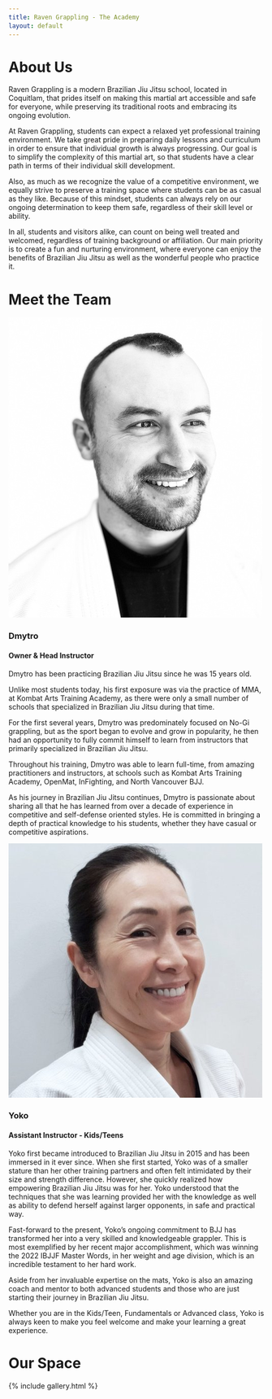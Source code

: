 ```yaml
---
title: Raven Grappling - The Academy
layout: default
---
```


<div class="container py-5 px-4 p-lg-5">
  <h1 class="text-center">About Us</h1>

  <p>
    Raven Grappling is a modern Brazilian Jiu Jitsu school, located in Coquitlam, that prides itself on making this martial art accessible and safe for everyone, while preserving its traditional roots and embracing its ongoing evolution.
  </p>
  <p>
    At Raven Grappling, students can expect a relaxed yet professional training environment. We take great pride in preparing daily lessons and curriculum in order to ensure that individual growth is always progressing. Our goal is to simplify the complexity of this martial art, so that students have a clear path in terms of their individual skill development.
  </p>
  <p>
    Also, as much as we recognize the value of a competitive environment, we equally strive to preserve a training space where students can be as casual as they like. Because of this mindset, students can always rely on our ongoing determination to keep them safe, regardless of their skill level or ability.
  </p>
  <p>
    In all, students and visitors alike, can count on being well treated and welcomed, regardless of training background or affiliation. Our main priority is to create a fun and nurturing environment, where everyone can enjoy the benefits of Brazilian Jiu Jitsu as well as the wonderful people who practice it.
  </p>
</div>

<div class="container py-5 px-4 p-lg-5 rg-container-bg">
  <h1 class="text-center">Meet the Team</h1>

  <div class="row">
    <div class="col-lg">
      <img src="/assets/images/academy/dmytro.jpg" alt="Dmytro" class="img-fluid mb-5">
    </div>
    <div class="col-lg">
      <h3>
        Dmytro
      </h3>
      <h4>
        Owner & Head Instructor
      </h4>
      <p>
        Dmytro has been practicing Brazilian Jiu Jitsu since he was 15 years old.
      </p>
      <p>
        Unlike most students today, his first exposure was via the practice of MMA, at Kombat Arts Training Academy, as there were only a small number of schools that specialized in Brazilian Jiu Jitsu during that time.
      </p>
      <p>
        For the first several years, Dmytro was predominately focused on No-Gi grappling, but as the sport began to evolve and grow in popularity, he then had an opportunity to fully commit himself to learn from instructors that primarily specialized in Brazilian Jiu Jitsu.
      </p>
      <p>
        Throughout his training, Dmytro was able to learn full-time, from amazing practitioners and instructors, at schools such as Kombat Arts Training Academy, OpenMat, InFighting, and North Vancouver BJJ.
      </p>
      <p>
        As his journey in Brazilian Jiu Jitsu continues, Dmytro is passionate about sharing all that he has learned from over a decade of experience in competitive and self-defense oriented styles. He is committed in bringing a depth of practical knowledge to his students, whether they have casual or competitive aspirations.
      </p>
    </div>
  </div>

  <div class="row">
    <div class="col-lg">
      <img src="/assets/images/academy/yoko.jpg" alt="Yoko" class="img-fluid mb-5">
    </div>
    <div class="col-lg">
      <h3>
        Yoko
      </h3>
      <h4>
        Assistant Instructor - Kids/Teens
      </h4>
      <p>
        Yoko first became introduced to Brazilian Jiu Jitsu in 2015 and has been immersed in it ever since. When she first started, Yoko was of a smaller stature than her other training partners and often felt intimidated by their size and strength difference. However, she quickly realized how empowering Brazilian Jiu Jitsu was for her. Yoko understood that the techniques that she was learning provided her with the knowledge as well as ability to defend herself against larger opponents, in safe and practical way.
      </p>
      <p>
        Fast-forward to the present, Yoko’s ongoing commitment to BJJ has transformed her into a very skilled and knowledgeable grappler. This is most exemplified by her recent major accomplishment, which was winning the 2022 IBJJF Master Words, in her weight and age division, which is an incredible testament to her hard work.
      </p>
      <p>
        Aside from her invaluable expertise on the mats, Yoko is also an amazing coach and mentor to both advanced students and those who are just starting their journey in Brazilian Jiu Jitsu.
      </p>
      <p>
        Whether you are in the Kids/Teen, Fundamentals or Advanced class, Yoko is always keen to make you feel welcome and make your learning a great experience.
      </p>
    </div>
  </div>
</div>

<div class="container py-5 px-4 p-lg-5 ">
  <h1 class="text-center">Our Space</h1>

  {% include gallery.html %}
</div>
